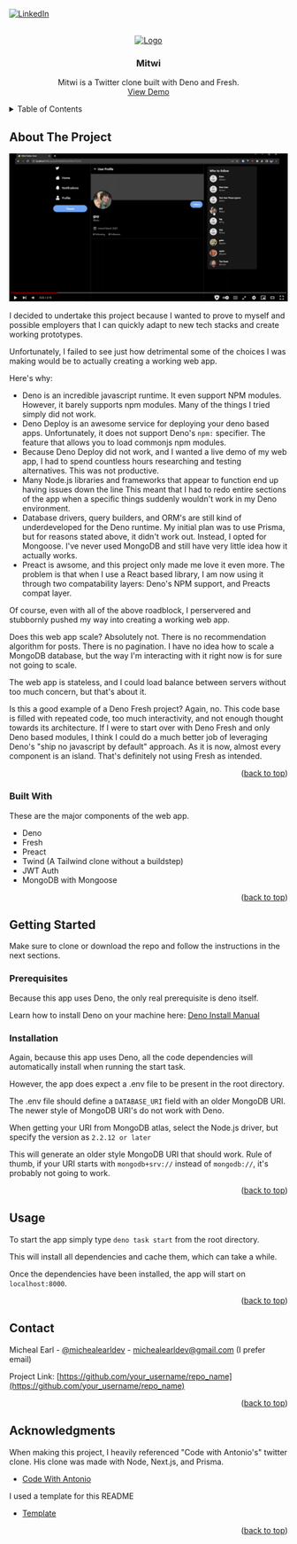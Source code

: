 <!-- Improved compatibility of back to top link: See: https://github.com/othneildrew/Best-README-Template/pull/73 -->

<a name="readme-top"></a>

[![LinkedIn][linkedin-shield]][linkedin-url]

<!-- PROJECT LOGO -->
<br />
<div align="center">
  <a href="https://github.com/othneildrew/Best-README-Template">
    <img src="images/logo.png" alt="Logo" width="80" height="80">
  </a>

<h3 align="center">Mitwi</h3>

<p align="center">
    Mitwi is a Twitter clone built with Deno and Fresh.
    <br />
    <a href="https://github.com/othneildrew/Best-README-Template">View Demo</a>
  </p>
</div>

<!-- TABLE OF CONTENTS -->
<details>
  <summary>Table of Contents</summary>
  <ol>
    <li>
      <a href="#about-the-project">About The Project</a>
      <ul>
        <li><a href="#built-with">Built With</a></li>
      </ul>
    </li>
    <li>
      <a href="#getting-started">Getting Started</a>
      <ul>
        <li><a href="#prerequisites">Prerequisites</a></li>
        <li><a href="#installation">Installation</a></li>
      </ul>
    </li>
    <li><a href="#usage">Usage</a></li>
    <li><a href="#roadmap">Post Mortem</a></li>
    <li><a href="#contact">Contact</a></li>
    <li><a href="#acknowledgments">Acknowledgments</a></li>
  </ol>
</details>

<!-- ABOUT THE PROJECT -->

## About The Project

[![Product Name Screen Shot][product-screenshot]](https://www.youtube.com/watch?v=0Ip1Dl0pyxw)

I decided to undertake this project because I wanted to prove to myself and
possible employers that I can quickly adapt to new tech stacks and create
working prototypes.

Unfortunately, I failed to see just how detrimental some of the choices I was
making would be to actually creating a working web app.

Here's why:

- Deno is an incredible javascript runtime. It even support NPM modules.
  However, it barely supports npm modules. Many of the things I tried simply did
  not work.
- Deno Deploy is an awesome service for deploying your deno based apps.
  Unfortunately, it does not support Deno's `npm:` specifier. The feature that
  allows you to load commonjs npm modules.
- Because Deno Deploy did not work, and I wanted a live demo of my web app, I
  had to spend countless hours researching and testing alternatives. This was
  not productive.
- Many Node.js libraries and frameworks that appear to function end up having
  issues down the line This meant that I had to redo entire sections of the app
  when a specific things suddenly wouldn't work in my Deno environment.
- Database drivers, query builders, and ORM's are still kind of underdeveloped
  for the Deno runtime. My initial plan was to use Prisma, but for reasons
  stated above, it didn't work out. Instead, I opted for Mongoose. I've never
  used MongoDB and still have very little idea how it actually works.
- Preact is awsome, and this project only made me love it even more. The problem
  is that when I use a React based library, I am now using it through two
  compatability layers: Deno's NPM support, and Preacts compat layer.

Of course, even with all of the above roadblock, I perservered and stubbornly
pushed my way into creating a working web app.

Does this web app scale? Absolutely not. There is no recommendation algorithm
for posts. There is no pagination. I have no idea how to scale a MongoDB
database, but the way I'm interacting with it right now is for sure not going to
scale.

The web app is stateless, and I could load balance between servers without too
much concern, but that's about it.

Is this a good example of a Deno Fresh project? Again, no. This code base is
filled with repeated code, too much interactivity, and not enough thought
towards its architecture. If I were to start over with Deno Fresh and only Deno
based modules, I think I could do a much better job of leveraging Deno's "ship
no javascript by default" approach. As it is now, almost every component is an
island. That's definitely not using Fresh as intended.

<p align="right">(<a href="#readme-top">back to top</a>)</p>

### Built With

These are the major components of the web app.

- Deno
- Fresh
- Preact
- Twind (A Tailwind clone without a buildstep)
- JWT Auth
- MongoDB with Mongoose

<p align="right">(<a href="#readme-top">back to top</a>)</p>

<!-- GETTING STARTED -->

## Getting Started

Make sure to clone or download the repo and follow the instructions in the next
sections.

### Prerequisites

Because this app uses Deno, the only real prerequisite is deno itself.

Learn how to install Deno on your machine here:
[Deno Install Manual](https://deno.land/manual@v1.32.1/getting_started/installation)

### Installation

Again, because this app uses Deno, all the code dependencies will automatically
install when running the start task.

However, the app does expect a .env file to be present in the root directory.

The .env file should define a `DATABASE_URI` field with an older MongoDB URI.
The newer style of MongoDB URI's do not work with Deno.

When getting your URI from MongoDB atlas, select the Node.js driver, but specify
the version as `2.2.12 or later`

This will generate an older style MongoDB URI that should work. Rule of thumb,
if your URI starts with `mongodb+srv://` instead of `mongodb://`, it's probably
not going to work.

<p align="right">(<a href="#readme-top">back to top</a>)</p>

<!-- USAGE EXAMPLES -->

## Usage

To start the app simply type `deno task start` from the root directory.

This will install all dependencies and cache them, which can take a while.

Once the dependencies have been installed, the app will start on
`localhost:8000`.

<p align="right">(<a href="#readme-top">back to top</a>)</p>

<!-- CONTACT -->

## Contact

Micheal Earl - [@michealearldev](https://twitter.com/michealearldev) -
michealearldev@gmail.com (I prefer email)

Project Link:
[https://github.com/your_username/repo_name](https://github.com/your_username/repo_name)

<p align="right">(<a href="#readme-top">back to top</a>)</p>

<!-- ACKNOWLEDGMENTS -->

## Acknowledgments

When making this project, I heavily referenced "Code with Antonio's" twitter
clone. His clone was made with Node, Next.js, and Prisma.

- [Code With Antonio](https://github.com/AntonioErdeljac)

I used a template for this README

- [Template](https://github.com/othneildrew/Best-README-Template#about-the-project)

<p align="right">(<a href="#readme-top">back to top</a>)</p>

<!-- MARKDOWN LINKS & IMAGES -->
<!-- https://www.markdownguide.org/basic-syntax/#reference-style-links -->

[linkedin-shield]: https://img.shields.io/badge/-LinkedIn-black.svg?style=for-the-badge&logo=linkedin&colorB=555
[linkedin-url]: https://www.linkedin.com/in/micheal-earl/
[product-screenshot]: static/thumb.png
